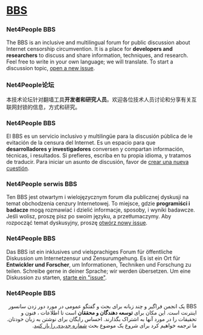 # [BBS](https://github.com/net4people/bbs/issues)

### Net4People BBS
The BBS is an inclusive and multilingual forum for public discussion about Internet censorship circumvention. It is a place for **developers and researchers** to discuss and share information, techniques, and research. Feel free to write in your own language; we will translate. To start a discussion topic, [open a new issue](https://github.com/net4people/bbs/issues/new).

### Net4People论坛
本技术论坛针对翻墙工具**开发者和研究人员**。欢迎各位技术人员讨论和分享有关互联网封锁的信息，方式和研究。

### Net4People BBS
El BBS es un servicio inclusivo y multilingüe para la discusión pública de le evitación de la censura del Internet. Es un espacio para que **desarrolladores y investigadores** conversen y compartan información, técnicas, i resultados. Si prefieres, escriba en tu propia idioma, y tratamos de traducir. Para iniciar un asunto de discusión, favor de [crear una nueva cuestión](https://github.com/net4people/bbs/issues/new).

### Net4People serwis BBS
Ten BBS jest otwartym i wielojęzycznym forum dla publicznej dyskusji na temat obchodzenia cenzury Internetowej. To miejsce, gdzie **programiści i badacze** mogą rozmawiać i dzielić informacje, sposoby, i wyniki badawcze. Jeśli wolisz, proszę pisz po swoim języku, a przetłumaczymy. Aby rozpocząć temat dyskusyjny, proszę [otwórz nowy issue](https://github.com/net4people/bbs/issues/new).

### Net4People BBS
Das BBS ist ein inklusives und vielsprachiges Forum für öffentliche Diskussion um Internetzensur und Zensurumgehung. Es ist ein Ort für **Entwickler und Forscher**, um Informationen, Techniken und Forschung zu teilen. Schreibe gerne in deiner Sprache; wir werden übersetzen. Um eine Diskussion zu starten, [starte ein "issue"](https://github.com/net4people/bbs/issues/new).

### Net4People BBS
<p dir="rtl">
BBS یک انجمن فراگیر و چند زبانه برای بحث و گفتگو عمومی در مورد دور زدن سانسور اینترنت است. این مکان برای <strong>توسعه دهندگان و محققان</strong> است تا اطلاعات ، فنون و تحقیقات را در مورد آنها به اشتراک بگذارند. احساس رایگان برای نوشتن به زبان خودتان. ما ترجمه خواهیم کرد برای شروع یک موضوع بحث <a href="https://github.com/net4people/bbs/issues/new">شماره جدیدی را باز کنید</a>.
</p>
